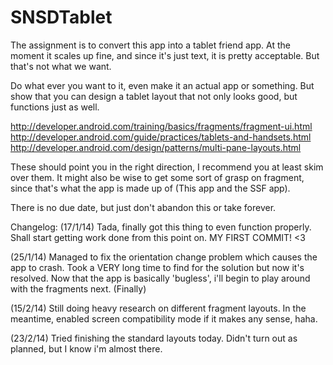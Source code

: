 SNSDTablet
==========

The assignment is to convert this app into a tablet friend app.
At the moment it scales up fine, and since it's just text, it is pretty acceptable.
But that's not what we want.

Do what ever you want to it, even make it an actual app or something.
But show that you can design a tablet layout that not only looks good, but functions just as well.

http://developer.android.com/training/basics/fragments/fragment-ui.html
http://developer.android.com/guide/practices/tablets-and-handsets.html
http://developer.android.com/design/patterns/multi-pane-layouts.html

These should point you in the right direction, I recommend you at least skim over them.
It might also be wise to get some sort of grasp on fragment, since that's what the app is made up of (This app and the SSF app).

There is no due date, but just don't abandon this or take forever.

Changelog:
(17/1/14)
Tada, finally got this thing to even function properly. Shall start getting work done from this point on. MY FIRST COMMIT! <3

(25/1/14)
Managed to fix the orientation change problem which causes the app to crash. Took a VERY long time to find for the solution but now it's resolved. Now that the app is basically 'bugless', i'll begin to play around with the fragments next. (Finally)

(15/2/14)
Still doing heavy research on different fragment layouts. In the meantime, enabled screen compatibility mode if it makes any sense, haha.

(23/2/14)
Tried finishing the standard layouts today. Didn't turn out as planned, but I know i'm almost there.